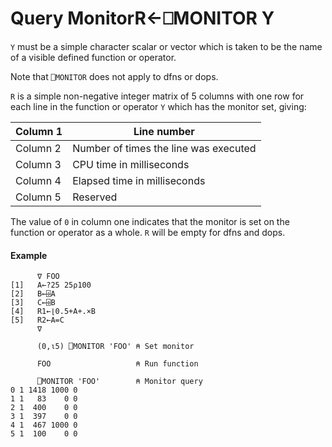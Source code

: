 




<h1 class="heading"><span class="name">Query Monitor</span><span class="command">R←⎕MONITOR Y</span></h1>

`Y` must be a simple character scalar or vector which is taken to be the name of a visible defined function or operator.


Note that `⎕MONITOR` does not apply to  dfns or dops.


`R` is a simple non-negative integer matrix of 5 columns with one row for each line in the function or operator `Y` which has the monitor set, giving:


| Column 1 | Line number |
| --- | ---  |
| Column 2 | Number of times the line was executed |
| Column 3 | CPU time in milliseconds |
| Column 4 | Elapsed time in milliseconds |
| Column 5 | Reserved |


The value of `0` in column one indicates that the monitor is set on the function or operator as a whole. `R` will be empty for dfns and dops.


#### Example
```apl
      ∇ FOO
[1]   A←?25 25⍴100
[2]   B←⌹A
[3]   C←⌹B
[4]   R1←⌊0.5+A+.×B
[5]   R2←A=C
      ∇
 
      (0,⍳5) ⎕MONITOR 'FOO' ⍝ Set monitor
 
      FOO                   ⍝ Run function
 
      ⎕MONITOR 'FOO'        ⍝ Monitor query
0 1 1418 1000 0
1 1   83    0 0
2 1  400    0 0
3 1  397    0 0
4 1  467 1000 0
5 1  100    0 0
```


